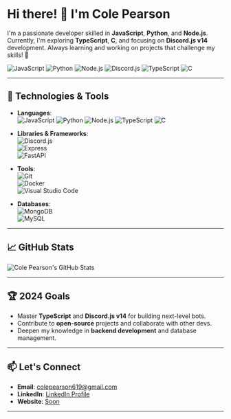 # Hi there! 👋 I'm Cole Pearson

I'm a passionate developer skilled in **JavaScript**, **Python**, and **Node.js**. Currently, I'm exploring **TypeScript**, **C**, and focusing on **Discord.js v14** development. Always learning and working on projects that challenge my skills! 🚀

![JavaScript](https://img.shields.io/badge/-JavaScript-F7DF1E?logo=javascript&logoColor=black&style=flat-square)
![Python](https://img.shields.io/badge/-Python-3776AB?logo=python&logoColor=white&style=flat-square)
![Node.js](https://img.shields.io/badge/-Node.js-339933?logo=nodedotjs&logoColor=white&style=flat-square)
![Discord.js](https://img.shields.io/badge/-Discord.js-5865F2?logo=discord&logoColor=white&style=flat-square)
![TypeScript](https://img.shields.io/badge/-TypeScript-007ACC?logo=typescript&logoColor=white&style=flat-square)
![C](https://img.shields.io/badge/-C-A8B9CC?logo=c&logoColor=white&style=flat-square)

---

## 🔧 Technologies & Tools
- **Languages**:  
  ![JavaScript](https://img.shields.io/badge/-JavaScript-F7DF1E?logo=javascript&logoColor=black&style=flat-square)
  ![Python](https://img.shields.io/badge/-Python-3776AB?logo=python&logoColor=white&style=flat-square)
  ![Node.js](https://img.shields.io/badge/-Node.js-339933?logo=nodedotjs&logoColor=white&style=flat-square)
  ![TypeScript](https://img.shields.io/badge/-TypeScript-007ACC?logo=typescript&logoColor=white&style=flat-square)
  ![C](https://img.shields.io/badge/-C-A8B9CC?logo=c&logoColor=white&style=flat-square)

- **Libraries & Frameworks**:  
  ![Discord.js](https://img.shields.io/badge/-Discord.js-5865F2?logo=discord&logoColor=white&style=flat-square)  
  ![Express](https://img.shields.io/badge/-Express-000000?logo=express&logoColor=white&style=flat-square)  
  ![FastAPI](https://img.shields.io/badge/-FastAPI-009688?logo=fastapi&logoColor=white&style=flat-square)

- **Tools**:  
  ![Git](https://img.shields.io/badge/-Git-F05032?logo=git&logoColor=white&style=flat-square)  
  ![Docker](https://img.shields.io/badge/-Docker-2496ED?logo=docker&logoColor=white&style=flat-square)  
  ![Visual Studio Code](https://img.shields.io/badge/-VS%20Code-007ACC?logo=visualstudiocode&logoColor=white&style=flat-square)

- **Databases**:  
  ![MongoDB](https://img.shields.io/badge/-MongoDB-47A248?logo=mongodb&logoColor=white&style=flat-square)  
  ![MySQL](https://img.shields.io/badge/-MySQL-4479A1?logo=mysql&logoColor=white&style=flat-square)

---

## 📈 GitHub Stats

![Cole Pearson's GitHub Stats](https://github-readme-stats.vercel.app/api?username=pokegreen&show_icons=true&theme=radical)

---

## 🏆 2024 Goals
- Master **TypeScript** and **Discord.js v14** for building next-level bots.
- Contribute to **open-source** projects and collaborate with other devs.
- Deepen my knowledge in **backend development** and database management.

---

## 📫 Let's Connect
- **Email**: [colepearson619@gmail.com](mailto:colepearson619@gmail.com)
- **LinkedIn**: [LinkedIn Profile](#)
- **Website**: [Soon](#)

---


